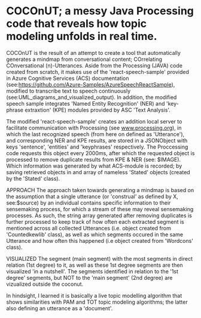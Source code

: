 # COCOnUT; a messy Java Processing code that reveals how topic modeling unfolds in real time. 
COCOnUT is the result of an attempt to create a tool that automatically generates a mindmap from conversational content; COrrelating COnversational (n)-Utterances.
Aside from the Processing (JAVA) code created from scratch, it makes use of the 'react-speech-sample' provided in Azure Cognitive Services (ACS) documentation (see:https://github.com/Azure-Samples/AzureSpeechReactSample), modified to transcribe text to speech continuously (see:UML_diagrams_and_visualized_output). In addition, the modified speech sample integrates 'Named Entity Recognition' (NER) and 'key-phrase extraxtion' (KPE) modules provided by ASC 'Text Analysis'.

The modified 'react-speech-sample' creates an addition local server to facilitate communication with Processing (see www.processing.org), in which the last recognized speech (from here on defined as 'Utterance'), and corresponding NER and KPE results, are stored in a JSONObject with keys 'sentence', 'entities' and 'keyphrases' respectively. The Proccessing code requests this object every 2000ms, after which the requested object is processed to remove duplicate results from KPE & NER (see: $IMAGE). Which information was generated by what ACS-module is recorded; by saving retrieved objects in and array of nameless 'Stated' objects (created by the 'Stated' class). 

APPROACH
The approach taken towards generating a mindmap is based on the assumption that a single utterance (or 'construal' as defined by X, see:$source) by an individual contains specific information to their sensemaking process, for which a stream of these may reveal sensemaking processes. As such, the string array generated after removing duplicates is further processed to keep track of how often each extracted segment is mentioned across all collected Utterances (i.e. object created from 'Countedkewlib' class), as well as which segments occured in the same Utterance and how often this happened (i.e object created from 'Wordcons' class).

VISUALIZED
The segment (main segment) with the most segments in direct relation (1st degree) to it, as well as these 1st degree segments are then visualized 'in a nutshell'. The segments identified in relation to the '1st degree' segments, but NOT to the 'main segment' (2nd degree) are vizualized outside the coconut.


In hindsight, I learned it is basically a live topic modelling algorithm that shows similarities with PAM and TOT topic modeling algorithms; the latter also defining an utterance as a 'document'. 


